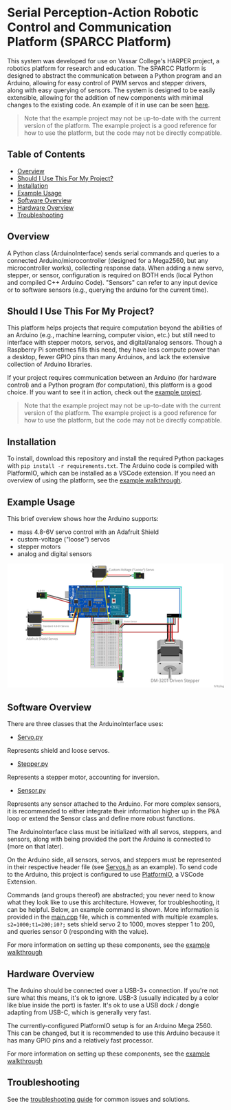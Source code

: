 # Serial Perception-Action Robotic Control and Communication Platform (SPARCC Platform)

This system was developed for use on Vassar College's HARPER project, a robotics platform for research and education. The SPARCC Platform is designed to abstract the communication between a Python program and an Arduino, allowing for easy control of PWM servos and stepper drivers, along with easy querying of sensors. The system is designed to be easily extensible, allowing for the addition of new components with minimal changes to the existing code. An example of it in use can be seen [here](https://www.github.com/IsaacRudnick/Whiteboard-Plotter).

> Note that the example project may not be up-to-date with the current version of the platform. The example project is a good reference for how to use the platform, but the code may not be directly compatible.

## Table of Contents

- [Overview](#overview)
- [Should I Use This For My Project?](#should-i-use-this-for-my-project)
- [Installation](#installation)
- [Example Usage](#example-usage)
- [Software Overview](#software-overview)
- [Hardware Overview](#hardware-overview)
- [Troubleshooting](#troubleshooting)

## Overview

A Python class (ArduinoInterface) sends serial commands and queries to a connected Arduino/microcontroller (designed for a Mega2560, but any microcontroller works), collecting response data. When adding a new servo, stepper, or sensor, configuration is required on BOTH ends (local Python and compiled C++ Arduino Code). "Sensors" can refer to any input device or to software sensors (e.g., querying the arduino for the current time).

## Should I Use This For My Project?

This platform helps projects that require computation beyond the abilities of an Arduino (e.g., machine learning, computer vision, etc.) but still need to interface with stepper motors, servos, and digital/analog sensors. Though a Raspberry Pi sometimes fills this need, they have less compute power than a desktop, fewer GPIO pins than many Arduinos, and lack the extensive collection of Arduino libraries.

If your project requires communication between an Arduino (for hardware control) and a Python program (for computation), this platform is a good choice. If you want to see it in action, check out the [example project](https://www.github.com/IsaacRudnick/Whiteboard-Plotter).

> Note that the example project may not be up-to-date with the current version of the platform. The example project is a good reference for how to use the platform, but the code may not be directly compatible.

## Installation

To install, download this repository and install the required Python packages with `pip install -r requirements.txt`. The Arduino code is compiled with PlatformIO, which can be installed as a VSCode extension. If you need an overview of using the platform, see the [example walkthrough](/docs/ExampleSetupWalkthrough.md).

## Example Usage

This brief overview shows how the Arduino supports:

- mass 4.8-6V servo control with an Adafruit Shield
- custom-voltage ("loose") servos
- stepper motors
- analog and digital sensors

![Wiring Diagram](/media/example_assembly.png)

## Software Overview

There are three classes that the ArduinoInterface uses:

- [Servo.py](/Servo.py)

Represents shield and loose servos.

- [Stepper.py](/Stepper.py)

Represents a stepper motor, accounting for inversion.

- [Sensor.py](/Sensor.py)

Represents any sensor attached to the Arduino. For more complex sensors, it is recommended to either integrate their information higher up in the P&A loop or extend the Sensor class and define more robust functions.

The ArduinoInterface class must be initialized with all servos, steppers, and sensors, along with being provided the port the Arduino is connected to (more on that later).

On the Arduino side, all sensors, servos, and steppers must be represented in their respective header file (see [Servos.h](/Arduino/include/Servos.h) as an example). To send code to the Arduino, this project is configured to use [PlatformIO](https://platformio.org/), a VSCode Extension.

Commands (and groups thereof) are abstracted; you never need to know what they look like to use this architecture. However, for troubleshooting, it can be helpful. Below, an example command is shown. More information is provided in the [main.cpp](/Arduino/src/main.cpp) file, which is commented with multiple examples.
`s2=1000;t1=200;i0?;` sets shield servo 2 to 1000, moves stepper 1 to 200, and queries sensor 0 (responding with the value).

For more information on setting up these components, see the [example walkthrough](/docs/ExampleSetupWalkthrough.md)

## Hardware Overview

The Arduino should be connected over a USB-3+ connection. If you're not sure what this means, it's ok to ignore. USB-3 (usually indicated by a color like blue inside the port) is faster. It's ok to use a USB dock / dongle adapting from USB-C, which is generally very fast.

The currently-configured PlatformIO setup is for an Arduino Mega 2560. This can be changed, but it is recommended to use this Arduino because it has many GPIO pins and a relatively fast processor.

For more information on setting up these components, see the [example walkthrough](/docs/ExampleSetupWalkthrough.md)

## Troubleshooting

See the [troubleshooting guide](/docs/Troubleshooting.md) for common issues and solutions.
